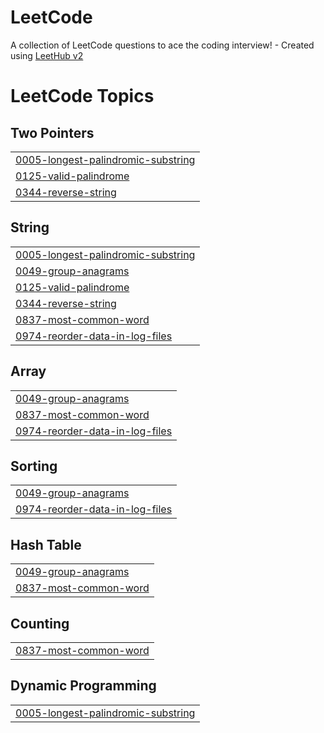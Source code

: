 # LeetCode
A collection of LeetCode questions to ace the coding interview! - Created using [LeetHub v2](https://github.com/arunbhardwaj/LeetHub-2.0)

<!---LeetCode Topics Start-->
# LeetCode Topics
## Two Pointers
|  |
| ------- |
| [0005-longest-palindromic-substring](https://github.com/JOSSEP-ENG/LeetCode/tree/master/0005-longest-palindromic-substring) |
| [0125-valid-palindrome](https://github.com/JOSSEP-ENG/LeetCode/tree/master/0125-valid-palindrome) |
| [0344-reverse-string](https://github.com/JOSSEP-ENG/LeetCode/tree/master/0344-reverse-string) |
## String
|  |
| ------- |
| [0005-longest-palindromic-substring](https://github.com/JOSSEP-ENG/LeetCode/tree/master/0005-longest-palindromic-substring) |
| [0049-group-anagrams](https://github.com/JOSSEP-ENG/LeetCode/tree/master/0049-group-anagrams) |
| [0125-valid-palindrome](https://github.com/JOSSEP-ENG/LeetCode/tree/master/0125-valid-palindrome) |
| [0344-reverse-string](https://github.com/JOSSEP-ENG/LeetCode/tree/master/0344-reverse-string) |
| [0837-most-common-word](https://github.com/JOSSEP-ENG/LeetCode/tree/master/0837-most-common-word) |
| [0974-reorder-data-in-log-files](https://github.com/JOSSEP-ENG/LeetCode/tree/master/0974-reorder-data-in-log-files) |
## Array
|  |
| ------- |
| [0049-group-anagrams](https://github.com/JOSSEP-ENG/LeetCode/tree/master/0049-group-anagrams) |
| [0837-most-common-word](https://github.com/JOSSEP-ENG/LeetCode/tree/master/0837-most-common-word) |
| [0974-reorder-data-in-log-files](https://github.com/JOSSEP-ENG/LeetCode/tree/master/0974-reorder-data-in-log-files) |
## Sorting
|  |
| ------- |
| [0049-group-anagrams](https://github.com/JOSSEP-ENG/LeetCode/tree/master/0049-group-anagrams) |
| [0974-reorder-data-in-log-files](https://github.com/JOSSEP-ENG/LeetCode/tree/master/0974-reorder-data-in-log-files) |
## Hash Table
|  |
| ------- |
| [0049-group-anagrams](https://github.com/JOSSEP-ENG/LeetCode/tree/master/0049-group-anagrams) |
| [0837-most-common-word](https://github.com/JOSSEP-ENG/LeetCode/tree/master/0837-most-common-word) |
## Counting
|  |
| ------- |
| [0837-most-common-word](https://github.com/JOSSEP-ENG/LeetCode/tree/master/0837-most-common-word) |
## Dynamic Programming
|  |
| ------- |
| [0005-longest-palindromic-substring](https://github.com/JOSSEP-ENG/LeetCode/tree/master/0005-longest-palindromic-substring) |
<!---LeetCode Topics End-->